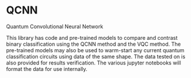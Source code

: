 # QCNN
Quantum Convolutional Neural Network

This library has code and pre-trained models to compare and contrast binary classification using the QCNN method and the VQC method. The pre-trained models may also be used to warm-start any current quantum classification circuits using data of the same shape. The data tested on is also provided for results verification. The various jupyter notebooks will format the data for use internally. 
